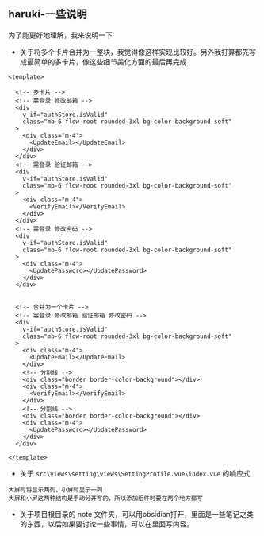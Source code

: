
## haruki-一些说明

为了能更好地理解，我来说明一下

- 关于将多个卡片合并为一整块，我觉得像这样实现比较好。另外我打算都先写成最简单的多卡片，像这些细节美化方面的最后再完成
```vue
<template>

  <!-- 多卡片 -->
  <!-- 需登录 修改邮箱 -->
  <div
    v-if="authStore.isValid"
    class="mb-6 flow-root rounded-3xl bg-color-background-soft"
  >
    <div class="m-4">
      <UpdateEmail></UpdateEmail>
    </div>
  </div>
  <!-- 需登录 验证邮箱 -->
  <div
    v-if="authStore.isValid"
    class="mb-6 flow-root rounded-3xl bg-color-background-soft"
  >
    <div class="m-4">
      <VerifyEmail></VerifyEmail>
    </div>
  </div>
  <!-- 需登录 修改密码 -->
  <div
    v-if="authStore.isValid"
    class="mb-6 flow-root rounded-3xl bg-color-background-soft"
  >
    <div class="m-4">
      <UpdatePassword></UpdatePassword>
    </div>
  </div>


  <!-- 合并为一个卡片 -->
  <!-- 需登录 修改邮箱 验证邮箱 修改密码 -->
  <div
    v-if="authStore.isValid"
    class="mb-6 flow-root rounded-3xl bg-color-background-soft"
  >
    <div class="m-4">
      <UpdateEmail></UpdateEmail>
    </div>
    <!-- 分割线 -->
    <div class="border border-color-background"></div>
    <div class="m-4">
      <VerifyEmail></VerifyEmail>
    </div>
    <!-- 分割线 -->
    <div class="border border-color-background"></div>
    <div class="m-4">
      <UpdatePassword></UpdatePassword>
    </div>
  </div>

</template>
```

- 关于 `src\views\setting\views\SettingProfile.vue\index.vue` 的响应式
```
大屏时将显示两列，小屏时显示一列
大屏和小屏这两种结构是手动分开写的，所以添加组件时要在两个地方都写
```

- 关于项目根目录的 note 文件夹，可以用obsidian打开，里面是一些笔记之类的东西，以后如果要讨论一些事情，可以在里面写内容。